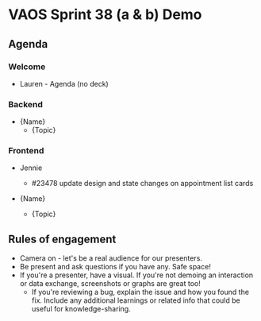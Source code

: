 # VAOS Sprint 38 (a & b) Demo

## Agenda

### Welcome
- Lauren - Agenda (no deck)

### Backend
- {Name}
  - {Topic}

### Frontend
- Jennie
  - #23478 update design and state changes on appointment list cards
  
- {Name}
  - {Topic}
  

## Rules of engagement
- Camera on - let's be a real audience for our presenters.
- Be present and ask questions if you have any. Safe space!
- If you're a presenter, have a visual. If you're not demoing an interaction or data exchange, screenshots or graphs are great too!
  - If you're reviewing a bug, explain the issue and how you found the fix. Include any additional learnings or related info that could be useful for knowledge-sharing.
